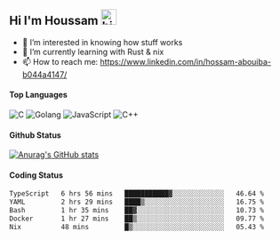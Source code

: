 ## Hi I'm Houssam <img src="https://user-images.githubusercontent.com/1303154/88677602-1635ba80-d120-11ea-84d8-d263ba5fc3c0.gif" width="28px" alt="hi">

- 👀 I’m interested in knowing how stuff works
- 🔭 I’m currently learning with Rust & nix
- 📫 How to reach me: https://www.linkedin.com/in/hossam-abouiba-b044a4147/

#### Top Languages

![C](https://img.shields.io/badge/c-%2300599C.svg?style=for-the-badge&logo=c&logoColor=white)
![Golang](https://img.shields.io/badge/go-blue?style=for-the-badge&logo=Goland)
![JavaScript](https://img.shields.io/badge/javascript-%23323330.svg?style=for-the-badge&logo=javascript&logoColor=%23F7DF1E)
![C++](https://img.shields.io/badge/C%2B%2B-blue?style=for-the-badge&logo=C%2B%2B)


#### Github Status
[![Anurag's GitHub stats](https://github-readme-stats.vercel.app/api?username=0xhoussam&theme=tokyonight)](https://github.com/anuraghazra/github-readme-stats)

#### Coding Status
<!--START_SECTION:waka-->

```txt
TypeScript   6 hrs 56 mins   ███████████▓░░░░░░░░░░░░░   46.64 %
YAML         2 hrs 29 mins   ████▒░░░░░░░░░░░░░░░░░░░░   16.75 %
Bash         1 hr 35 mins    ██▓░░░░░░░░░░░░░░░░░░░░░░   10.73 %
Docker       1 hr 27 mins    ██▒░░░░░░░░░░░░░░░░░░░░░░   09.77 %
Nix          48 mins         █▒░░░░░░░░░░░░░░░░░░░░░░░   05.43 %
```

<!--END_SECTION:waka-->
